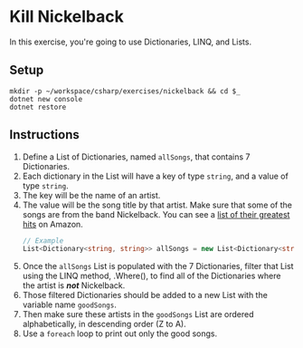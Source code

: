 # Kill Nickelback

In this exercise, you're going to use Dictionaries, LINQ, and Lists.

## Setup

```
mkdir -p ~/workspace/csharp/exercises/nickelback && cd $_
dotnet new console
dotnet restore
```

## Instructions

1. Define a List of Dictionaries, named `allSongs`, that contains 7 Dictionaries.
1. Each dictionary in the List will have a key of type `string`, and a value of type `string`.
1. The key will be the name of an artist.
1. The value will be the song title by that artist. Make sure that some of the songs are from the band Nickelback. You can see a [list of their greatest hits](https://www.amazon.com/Best-Nickelback-1/dp/B00FFERTUK/) on Amazon.
   ```cs
   // Example
   List<Dictionary<string, string>> allSongs = new List<Dictionary<string, string>>();
   ```
1. Once the `allSongs` List is populated with the 7 Dictionaries, filter that List using the LINQ method, .Where(), to find all of the Dictionaries where the artist is **_not_** Nickelback.
1. Those filtered Dictionaries should be added to a new List with the variable name `goodSongs`.
1. Then make sure these artists in the `goodSongs` List are ordered alphabetically, in descending order (Z to A).
1. Use a `foreach` loop to print out only the good songs.
